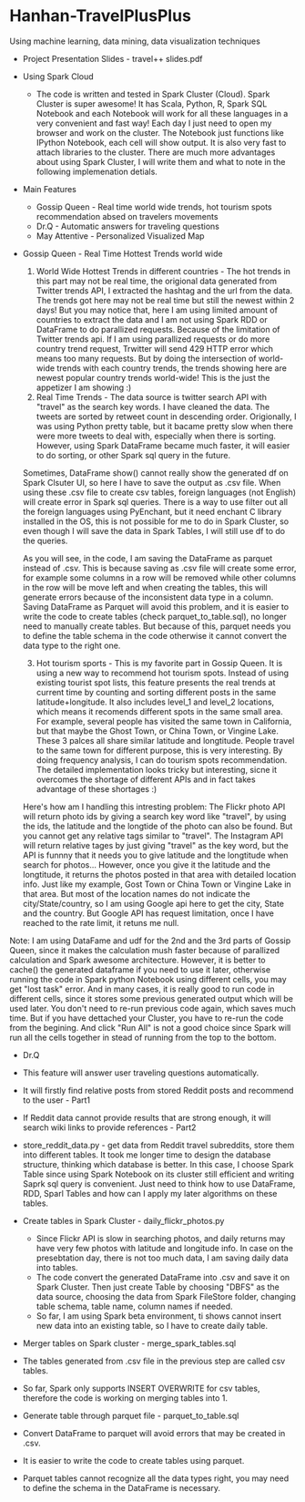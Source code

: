 # Hanhan-TravelPlusPlus
Using machine learning, data mining, data visualization techniques

* Project Presentation Slides - travel++ slides.pdf

* Using Spark Cloud
  * The code is written and tested in Spark Cluster (Cloud). Spark Cluster is super awesome! It has Scala, Python, R, Spark SQL Notebook and each Notebook will work for all these languages in a very convenient and fast way! Each day I just need to open my browser and work on the cluster. The Notebook just functions like IPython Notebook, each cell will show output. It is also very fast to attach libraries to the cluster. There are much more advantages about using Spark Cluster, I will write them and what to note in the following implemenation detials.

* Main Features
  * Gossip Queen - Real time world wide trends, hot tourism spots recommendation absed on travelers movements
  * Dr.Q - Automatic answers for traveling questions
  * May Attentive - Personalized Visualized Map
  
* Gossip Queen - Real Time Hottest Trends world wide
  1. World Wide Hottest Trends in different countries - The hot trends in this part may not be real time, the origional data generated from Twitter trends API, I extracted the hashtag and the url from the data. The trends got here may not be real time but still the newest within 2 days! But you may notice that, here I am using limited amount of countries to extract the data and I am not using Spark RDD or DataFrame to do parallized requests. Because of the limitation of Twitter trends api. If I am using parallized requests or do more country trend request, Trwitter will send 429 HTTP error which means too many requests. But by doing the intersection of world-wide trends with each country trends, the trends showing here are newest popular country trends world-wide! This is the just the appetizer I am showing :)
  2. Real Time Trends - The data source is twitter search API with "travel" as the search key words. I have cleaned the data. The tweets are sorted by retweet count in descending order. Origionally, I was using Python pretty table, but it bacame pretty slow when there were more tweets to deal with, especially when there is sorting. However, using Spark DataFrame became much faster, it will easier to do sorting, or other Spark sql query in the future.

    Sometimes, DataFrame show() cannot really show the generated df on Spark Clsuter UI, so here I have to save the output as .csv file. When using these .csv file to create csv tables, foreign languages (not English) will create error in Spark sql queries. There is a way to use filter out all the foreign languages using PyEnchant, but it need enchant C library installed in the OS, this is not possible for me to do in Spark Cluster, so even though I will save the data in Spark Tables, I will still use df to do the queries.
      
    As you will see, in the code, I am saving the DataFrame as parquet instead of .csv. This is because saving as .csv file will create some error, for example some columns in a row will be removed while other columns in the row will be move left and when creating the tables, this will generate errors because of the inconsistent data type in a column. Saving DataFrame as Parquet will avoid this problem, and it is easier to write the code to create tables (check parquet_to_table.sql), no longer need to manually create tables. But because of this, parquet needs you to define the table schema in the code otherwise it cannot convert the data type to the right one.
      
  3. Hot tourism sports - This is my favorite part in Gossip Queen. It is using a new way to recommend hot tourism spots. Instead of using existing tourist spot lists, this feature presents the real trends at current time by counting and sorting different posts in the same latitude+longitude. It also includes level_1 and level_2 locations, which means it recomends different spots in the same small area. For example, several people has visited the same town in California, but that maybe the Ghost Town, or China Town, or Vingine Lake. These 3 palces all share similar latitude and longtitude. People travel to the same town for different purpose, this is very interesting. By doing frequency analysis, I can do tourism spots recommendation. The detailed implementation looks tricky but interesting, sicne it overcomes the shortage of different APIs and in fact takes advantage of these shortages :)

    Here's how am I handling this intresting problem: The Flickr photo API will return photo ids by giving a search key word like "travel", by using the ids, the latitude and the longtide of the photo can also be found. But you cannot get any relative tags similar to "travel". The Instagram API will return relative tages by just giving "travel" as the key word, but the API is funnny that it needs you to give latitude and the longtitude when search for photos... However, once you give it the latitude and the longtitude, it returns the photos posted in that area with detailed location info. Just like my example, Gost Town or China Town or Vingine Lake in that area. But most of the location names do not indicate the city/State/country, so I am using Google api here to get the city, State and the country. But Google API has request limitation, once I have reached to the rate limit, it retuns me null.

Note: I am using DataFame and udf for the 2nd and the 3rd parts of Gossip Queen, since it makes the calculation mush faster because of parallized calculation and Spark awesome architecture. However, it is better to cache() the generated dataframe if you need to use it later, otherwise running the code in Spark python Notebook using different cells, you may get "lost task" error.
And in many cases, it is really good to run code in different cells, since it stores some previous generated output which will be used later. You don't need to re-run previous code again, which saves much time. But if you have dettached your Cluster, you have to re-run the code from the begining. And click "Run All" is not a good choice since Spark will run all the cells together in stead of running from the top to the bottom.


 * Dr.Q
  * This feature will answer user traveling questions automatically.
  * It will firstly find relative posts from stored Reddit posts and recommend to the user - Part1
  * If Reddit data cannot provide results that are strong enough, it will search wiki links to provide references - Part2
  * store_reddit_data.py - get data from Reddit travel subreddits, store them into different tables. It took me longer time to design the database structure, thinking which database is better. In this case, I choose Spark Table since using Spark Notebook on its cluster still efficient and writing Saprk sql query is convenient. Just need to think how to use DataFrame, RDD, Sparl Tables and how can I apply my later algorithms on these tables.


* Create tables in Spark Cluster - daily_flickr_photos.py
  * Since Flickr API is slow in searching photos, and daily returns may have very few photos with latitude and longitude info. In case on the presebtation day, there is not too much data, I am saving daily data into tables.
  * The code convert the generated DataFrame into .csv and save it on Spark Cluster. Then just create Table by choosing "DBFS" as the data source, choosing the data from Spark FileStore folder, changing table schema, table name, column names if needed.
  * So far, I am using Spark beta environment, ti shows cannot insert new data into an existing table, so I have to create daily table.

* Merger tables on Spark cluster - merge_spark_tables.sql
 * The tables generated from .csv file in the previous step are called csv tables.
 * So far, Spark only supports INSERT OVERWRITE for csv tables, therefore the code is working on merging tables into 1.

* Generate table through parquet file - parquet_to_table.sql
 * Convert DataFrame to parquet will avoid errors that may be created in .csv.
 * It is easier to write the code to create tables using parquet.
 * Parquet tables cannot recognize all the data types right, you may need to define the schema in the DataFrame is necessary.
